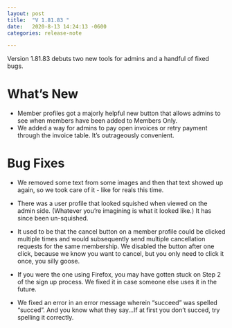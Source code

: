 ```yaml
---
layout: post
title:  "V 1.81.83 "
date:   2020-8-13 14:24:13 -0600
categories: release-note

---
```

Version 1.81.83  debuts two new tools for admins and a handful of fixed bugs. 


# What’s New
- Member profiles got a majorly helpful new button that allows admins to see when members have been added to Members Only.
- We added a way for admins to pay open invoices or retry payment through the invoice table. It’s outrageously convenient.



# Bug Fixes
- We removed some text from some images and then that text showed up again, so we took care of it - like for reals this time. 

- There was a user profile that looked squished when viewed on the admin side. (Whatever you’re imagining is what it looked like.) It has since been un-squished. 

- It used to be that the cancel button on a member profile could be clicked multiple times and would subsequently send multiple cancellation requests for the same membership. We disabled the button after one click, because we know you want to cancel, but you only need to click it once, you silly goose.

- If you were the one using Firefox, you may have gotten stuck on Step 2 of the sign up process. We fixed it in case someone else uses it in the future. 

- We fixed an error in an error message wherein “succeed” was spelled “succed”. And you know what they say...If at first you don’t succed, try spelling it correctly. 
 